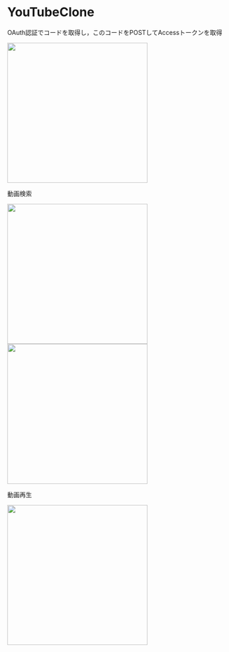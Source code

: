 # YouTubeClone

OAuth認証でコードを取得し，このコードをPOSTしてAccessトークンを取得

<img src="https://user-images.githubusercontent.com/61633483/118401297-22373c80-b6a0-11eb-9f7f-67bf04501861.png" width="320px">

動画検索

<img src="https://user-images.githubusercontent.com/61633483/118401412-9376ef80-b6a0-11eb-9b10-77b5ff28dac6.png" width="320px"><img src="https://user-images.githubusercontent.com/61633483/118401394-7b9f6b80-b6a0-11eb-8622-362e6482eb1f.png" width="320px">

動画再生

<img src="https://user-images.githubusercontent.com/61633483/118401423-9d005780-b6a0-11eb-9bb0-b433a25a9777.png" width="320px">
